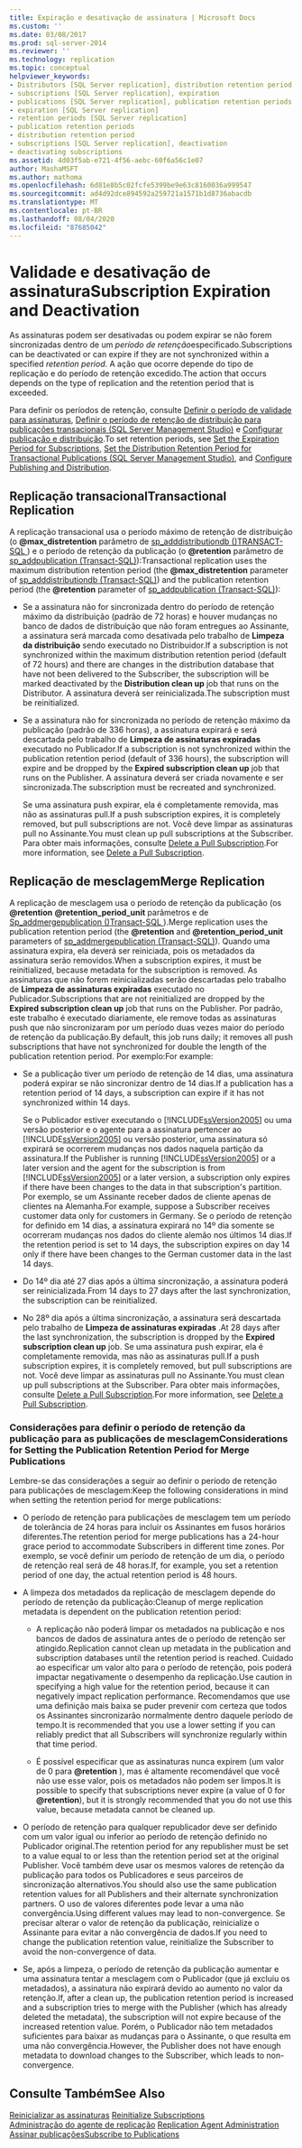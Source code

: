 ```yaml
---
title: Expiração e desativação de assinatura | Microsoft Docs
ms.custom: ''
ms.date: 03/08/2017
ms.prod: sql-server-2014
ms.reviewer: ''
ms.technology: replication
ms.topic: conceptual
helpviewer_keywords:
- Distributors [SQL Server replication], distribution retention period
- subscriptions [SQL Server replication], expiration
- publications [SQL Server replication], publication retention periods
- expiration [SQL Server replication]
- retention periods [SQL Server replication]
- publication retention periods
- distribution retention period
- subscriptions [SQL Server replication], deactivation
- deactivating subscriptions
ms.assetid: 4d03f5ab-e721-4f56-aebc-60f6a56c1e07
author: MashaMSFT
ms.author: mathoma
ms.openlocfilehash: 6d81e8b5c02fcfe5399be9e63c8160036a999547
ms.sourcegitcommit: ad4d92dce894592a259721a1571b1d8736abacdb
ms.translationtype: MT
ms.contentlocale: pt-BR
ms.lasthandoff: 08/04/2020
ms.locfileid: "87685042"
---
```

# <a name="subscription-expiration-and-deactivation"></a><span data-ttu-id="6aff0-102">Validade e desativação de assinatura</span><span class="sxs-lookup"><span data-stu-id="6aff0-102">Subscription Expiration and Deactivation</span></span>
  <span data-ttu-id="6aff0-103">As assinaturas podem ser desativadas ou podem expirar se não forem sincronizadas dentro de um *período de retenção*especificado.</span><span class="sxs-lookup"><span data-stu-id="6aff0-103">Subscriptions can be deactivated or can expire if they are not synchronized within a specified *retention period*.</span></span> <span data-ttu-id="6aff0-104">A ação que ocorre depende do tipo de replicação e do período de retenção excedido.</span><span class="sxs-lookup"><span data-stu-id="6aff0-104">The action that occurs depends on the type of replication and the retention period that is exceeded.</span></span>  
  
 <span data-ttu-id="6aff0-105">Para definir os períodos de retenção, consulte [Definir o período de validade para assinaturas](publish/set-the-expiration-period-for-subscriptions.md), [Definir o período de retenção de distribuição para publicações transacionais &#40;SQL Server Management Studio&#41;](set-distribution-retention-period-for-transactional-publications.md) e [Configurar publicação e distribuição](configure-publishing-and-distribution.md).</span><span class="sxs-lookup"><span data-stu-id="6aff0-105">To set retention periods, see [Set the Expiration Period for Subscriptions](publish/set-the-expiration-period-for-subscriptions.md), [Set the Distribution Retention Period for Transactional Publications &#40;SQL Server Management Studio&#41;](set-distribution-retention-period-for-transactional-publications.md), and [Configure Publishing and Distribution](configure-publishing-and-distribution.md).</span></span>  
  
## <a name="transactional-replication"></a><span data-ttu-id="6aff0-106">Replicação transacional</span><span class="sxs-lookup"><span data-stu-id="6aff0-106">Transactional Replication</span></span>  
 <span data-ttu-id="6aff0-107">A replicação transacional usa o período máximo de retenção de distribuição (o **@max_distretention** parâmetro de [sp_adddistributiondb &#40;&#41;TRANSACT-SQL ](/sql/relational-databases/system-stored-procedures/sp-adddistributiondb-transact-sql)) e o período de retenção da publicação (o **@retention** parâmetro de [sp_addpublication &#40;Transact-SQL&#41;](/sql/relational-databases/system-stored-procedures/sp-addpublication-transact-sql)):</span><span class="sxs-lookup"><span data-stu-id="6aff0-107">Transactional replication uses the maximum distribution retention period (the **@max_distretention** parameter of [sp_adddistributiondb &#40;Transact-SQL&#41;](/sql/relational-databases/system-stored-procedures/sp-adddistributiondb-transact-sql)) and the publication retention period (the **@retention** parameter of [sp_addpublication &#40;Transact-SQL&#41;](/sql/relational-databases/system-stored-procedures/sp-addpublication-transact-sql)):</span></span>  
  
-   <span data-ttu-id="6aff0-108">Se a assinatura não for sincronizada dentro do período de retenção máximo da distribuição (padrão de 72 horas) e houver mudanças no banco de dados de distribuição que não foram entregues ao Assinante, a assinatura será marcada como desativada pelo trabalho de **Limpeza da distribuição** sendo executado no Distribuidor.</span><span class="sxs-lookup"><span data-stu-id="6aff0-108">If a subscription is not synchronized within the maximum distribution retention period (default of 72 hours) and there are changes in the distribution database that have not been delivered to the Subscriber, the subscription will be marked deactivated by the **Distribution clean up** job that runs on the Distributor.</span></span> <span data-ttu-id="6aff0-109">A assinatura deverá ser reinicializada.</span><span class="sxs-lookup"><span data-stu-id="6aff0-109">The subscription must be reinitialized.</span></span>  
  
-   <span data-ttu-id="6aff0-110">Se a assinatura não for sincronizada no período de retenção máximo da publicação (padrão de 336 horas), a assinatura expirará e será descartada pelo trabalho de **Limpeza de assinaturas expiradas** executado no Publicador.</span><span class="sxs-lookup"><span data-stu-id="6aff0-110">If a subscription is not synchronized within the publication retention period (default of 336 hours), the subscription will expire and be dropped by the **Expired subscription clean up** job that runs on the Publisher.</span></span> <span data-ttu-id="6aff0-111">A assinatura deverá ser criada novamente e ser sincronizada.</span><span class="sxs-lookup"><span data-stu-id="6aff0-111">The subscription must be recreated and synchronized.</span></span>  
  
     <span data-ttu-id="6aff0-112">Se uma assinatura push expirar, ela é completamente removida, mas não as assinaturas pull.</span><span class="sxs-lookup"><span data-stu-id="6aff0-112">If a push subscription expires, it is completely removed, but pull subscriptions are not.</span></span> <span data-ttu-id="6aff0-113">Você deve limpar as assinaturas pull no Assinante.</span><span class="sxs-lookup"><span data-stu-id="6aff0-113">You must clean up pull subscriptions at the Subscriber.</span></span> <span data-ttu-id="6aff0-114">Para obter mais informações, consulte [Delete a Pull Subscription](delete-a-pull-subscription.md).</span><span class="sxs-lookup"><span data-stu-id="6aff0-114">For more information, see [Delete a Pull Subscription](delete-a-pull-subscription.md).</span></span>  
  
## <a name="merge-replication"></a><span data-ttu-id="6aff0-115">Replicação de mesclagem</span><span class="sxs-lookup"><span data-stu-id="6aff0-115">Merge Replication</span></span>  
 <span data-ttu-id="6aff0-116">A replicação de mesclagem usa o período de retenção da publicação (os **@retention** **@retention_period_unit** parâmetros e de [Sp_addmergepublication &#40;&#41;Transact-SQL ](/sql/relational-databases/system-stored-procedures/sp-addmergepublication-transact-sql)).</span><span class="sxs-lookup"><span data-stu-id="6aff0-116">Merge replication uses the publication retention period (the **@retention** and **@retention_period_unit** parameters of [sp_addmergepublication &#40;Transact-SQL&#41;](/sql/relational-databases/system-stored-procedures/sp-addmergepublication-transact-sql)).</span></span> <span data-ttu-id="6aff0-117">Quando uma assinatura expira, ela deverá ser reiniciada, pois os metadados da assinatura serão removidos.</span><span class="sxs-lookup"><span data-stu-id="6aff0-117">When a subscription expires, it must be reinitialized, because metadata for the subscription is removed.</span></span> <span data-ttu-id="6aff0-118">As assinaturas que não forem reinicializadas serão descartadas pelo trabalho de **Limpeza de assinaturas expiradas** executado no Publicador.</span><span class="sxs-lookup"><span data-stu-id="6aff0-118">Subscriptions that are not reinitialized are dropped by the **Expired subscription clean up** job that runs on the Publisher.</span></span> <span data-ttu-id="6aff0-119">Por padrão, este trabalho é executado diariamente, ele remove todas as assinaturas push que não sincronizaram por um período duas vezes maior do período de retenção da publicação.</span><span class="sxs-lookup"><span data-stu-id="6aff0-119">By default, this job runs daily; it removes all push subscriptions that have not synchronized for double the length of the publication retention period.</span></span> <span data-ttu-id="6aff0-120">Por exemplo:</span><span class="sxs-lookup"><span data-stu-id="6aff0-120">For example:</span></span>  
  
-   <span data-ttu-id="6aff0-121">Se a publicação tiver um período de retenção de 14 dias, uma assinatura poderá expirar se não sincronizar dentro de 14 dias.</span><span class="sxs-lookup"><span data-stu-id="6aff0-121">If a publication has a retention period of 14 days, a subscription can expire if it has not synchronized within 14 days.</span></span>  
  
     <span data-ttu-id="6aff0-122">Se o Publicador estiver executando o [!INCLUDE[ssVersion2005](../../includes/ssversion2005-md.md)] ou uma versão posterior e o agente para a assinatura pertencer ao [!INCLUDE[ssVersion2005](../../includes/ssversion2005-md.md)] ou versão posterior, uma assinatura só expirará se ocorrerem mudanças nos dados naquela partição da assinatura.</span><span class="sxs-lookup"><span data-stu-id="6aff0-122">If the Publisher is running [!INCLUDE[ssVersion2005](../../includes/ssversion2005-md.md)] or a later version and the agent for the subscription is from [!INCLUDE[ssVersion2005](../../includes/ssversion2005-md.md)] or a later version, a subscription only expires if there have been changes to the data in that subscription's partition.</span></span> <span data-ttu-id="6aff0-123">Por exemplo, se um Assinante receber dados de cliente apenas de clientes na Alemanha.</span><span class="sxs-lookup"><span data-stu-id="6aff0-123">For example, suppose a Subscriber receives customer data only for customers in Germany.</span></span> <span data-ttu-id="6aff0-124">Se o período de retenção for definido em 14 dias, a assinatura expirará no 14º dia somente se ocorreram mudanças nos dados do cliente alemão nos últimos 14 dias.</span><span class="sxs-lookup"><span data-stu-id="6aff0-124">If the retention period is set to 14 days, the subscription expires on day 14 only if there have been changes to the German customer data in the last 14 days.</span></span>  
  
-   <span data-ttu-id="6aff0-125">Do 14º dia até 27 dias após a última sincronização, a assinatura poderá ser reinicializada.</span><span class="sxs-lookup"><span data-stu-id="6aff0-125">From 14 days to 27 days after the last synchronization, the subscription can be reinitialized.</span></span>  
  
-   <span data-ttu-id="6aff0-126">No 28º dia após a última sincronização, a assinatura será descartada pelo trabalho de **Limpeza de assinaturas expiradas** .</span><span class="sxs-lookup"><span data-stu-id="6aff0-126">At 28 days after the last synchronization, the subscription is dropped by the **Expired subscription clean up** job.</span></span> <span data-ttu-id="6aff0-127">Se uma assinatura push expirar, ela é completamente removida, mas não as assinaturas pull.</span><span class="sxs-lookup"><span data-stu-id="6aff0-127">If a push subscription expires, it is completely removed, but pull subscriptions are not.</span></span> <span data-ttu-id="6aff0-128">Você deve limpar as assinaturas pull no Assinante.</span><span class="sxs-lookup"><span data-stu-id="6aff0-128">You must clean up pull subscriptions at the Subscriber.</span></span> <span data-ttu-id="6aff0-129">Para obter mais informações, consulte [Delete a Pull Subscription](delete-a-pull-subscription.md).</span><span class="sxs-lookup"><span data-stu-id="6aff0-129">For more information, see [Delete a Pull Subscription](delete-a-pull-subscription.md).</span></span>  
  
### <a name="considerations-for-setting-the-publication-retention-period-for-merge-publications"></a><span data-ttu-id="6aff0-130">Considerações para definir o período de retenção da publicação para as publicações de mesclagem</span><span class="sxs-lookup"><span data-stu-id="6aff0-130">Considerations for Setting the Publication Retention Period for Merge Publications</span></span>  
 <span data-ttu-id="6aff0-131">Lembre-se das considerações a seguir ao definir o período de retenção para publicações de mesclagem:</span><span class="sxs-lookup"><span data-stu-id="6aff0-131">Keep the following considerations in mind when setting the retention period for merge publications:</span></span>  
  
-   <span data-ttu-id="6aff0-132">O período de retenção para publicações de mesclagem tem um período de tolerância de 24 horas para incluir os Assinantes em fusos horários diferentes.</span><span class="sxs-lookup"><span data-stu-id="6aff0-132">The retention period for merge publications has a 24-hour grace period to accommodate Subscribers in different time zones.</span></span> <span data-ttu-id="6aff0-133">Por exemplo, se você definir um período de retenção de um dia, o período de retenção real será de 48 horas.</span><span class="sxs-lookup"><span data-stu-id="6aff0-133">If, for example, you set a retention period of one day, the actual retention period is 48 hours.</span></span>  
  
-   <span data-ttu-id="6aff0-134">A limpeza dos metadados da replicação de mesclagem depende do período de retenção da publicação:</span><span class="sxs-lookup"><span data-stu-id="6aff0-134">Cleanup of merge replication metadata is dependent on the publication retention period:</span></span>  
  
    -   <span data-ttu-id="6aff0-135">A replicação não poderá limpar os metadados na publicação e nos bancos de dados de assinatura antes de o período de retenção ser atingido.</span><span class="sxs-lookup"><span data-stu-id="6aff0-135">Replication cannot clean up metadata in the publication and subscription databases until the retention period is reached.</span></span> <span data-ttu-id="6aff0-136">Cuidado ao especificar um valor alto para o período de retenção, pois poderá impactar negativamente o desempenho da replicação.</span><span class="sxs-lookup"><span data-stu-id="6aff0-136">Use caution in specifying a high value for the retention period, because it can negatively impact replication performance.</span></span> <span data-ttu-id="6aff0-137">Recomendamos que use uma definição mais baixa se puder prevenir com certeza que todos os Assinantes sincronizarão normalmente dentro daquele período de tempo.</span><span class="sxs-lookup"><span data-stu-id="6aff0-137">It is recommended that you use a lower setting if you can reliably predict that all Subscribers will synchronize regularly within that time period.</span></span>  
  
    -   <span data-ttu-id="6aff0-138">É possível especificar que as assinaturas nunca expirem (um valor de 0 para **@retention** ), mas é altamente recomendável que você não use esse valor, pois os metadados não podem ser limpos.</span><span class="sxs-lookup"><span data-stu-id="6aff0-138">It is possible to specify that subscriptions never expire (a value of 0 for **@retention**), but it is strongly recommended that you do not use this value, because metadata cannot be cleaned up.</span></span>  
  
-   <span data-ttu-id="6aff0-139">O período de retenção para qualquer republicador deve ser definido com um valor igual ou inferior ao período de retenção definido no Publicador original.</span><span class="sxs-lookup"><span data-stu-id="6aff0-139">The retention period for any republisher must be set to a value equal to or less than the retention period set at the original Publisher.</span></span> <span data-ttu-id="6aff0-140">Você também deve usar os mesmos valores de retenção da publicação para todos os Publicadores e seus parceiros de sincronização alternativos.</span><span class="sxs-lookup"><span data-stu-id="6aff0-140">You should also use the same publication retention values for all Publishers and their alternate synchronization partners.</span></span> <span data-ttu-id="6aff0-141">O uso de valores diferentes pode levar a uma não convergência.</span><span class="sxs-lookup"><span data-stu-id="6aff0-141">Using different values may lead to non-convergence.</span></span> <span data-ttu-id="6aff0-142">Se precisar alterar o valor de retenção da publicação, reinicialize o Assinante para evitar a não convergência de dados.</span><span class="sxs-lookup"><span data-stu-id="6aff0-142">If you need to change the publication retention value, reinitialize the Subscriber to avoid the non-convergence of data.</span></span>  
  
-   <span data-ttu-id="6aff0-143">Se, após a limpeza, o período de retenção da publicação aumentar e uma assinatura tentar a mesclagem com o Publicador (que já excluiu os metadados), a assinatura não expirará devido ao aumento no valor da retenção.</span><span class="sxs-lookup"><span data-stu-id="6aff0-143">If, after a clean up, the publication retention period is increased and a subscription tries to merge with the Publisher (which has already deleted the metadata), the subscription will not expire because of the increased retention value.</span></span> <span data-ttu-id="6aff0-144">Porém, o Publicador não tem metadados suficientes para baixar as mudanças para o Assinante, o que resulta em uma não convergência.</span><span class="sxs-lookup"><span data-stu-id="6aff0-144">However, the Publisher does not have enough metadata to download changes to the Subscriber, which leads to non-convergence.</span></span>  
  
## <a name="see-also"></a><span data-ttu-id="6aff0-145">Consulte Também</span><span class="sxs-lookup"><span data-stu-id="6aff0-145">See Also</span></span>  
 <span data-ttu-id="6aff0-146">[Reinicializar as assinaturas](reinitialize-subscriptions.md) </span><span class="sxs-lookup"><span data-stu-id="6aff0-146">[Reinitialize Subscriptions](reinitialize-subscriptions.md) </span></span>  
 <span data-ttu-id="6aff0-147">[Administração do agente de replicação](agents/replication-agent-administration.md) </span><span class="sxs-lookup"><span data-stu-id="6aff0-147">[Replication Agent Administration](agents/replication-agent-administration.md) </span></span>  
 [<span data-ttu-id="6aff0-148">Assinar publicações</span><span class="sxs-lookup"><span data-stu-id="6aff0-148">Subscribe to Publications</span></span>](subscribe-to-publications.md)  
  
  
